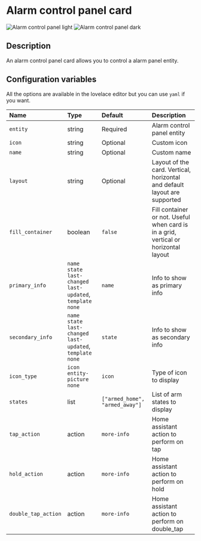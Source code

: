# Alarm control panel card

![Alarm control panel light](../images/alarm-control-panel-light.png)
![Alarm control panel dark](../images/alarm-control-panel-dark.png)

## Description

An alarm control panel card allows you to control a alarm panel entity.

## Configuration variables

All the options are available in the lovelace editor but you can use `yaml` if you want.

| Name                | Type                                                | Default                        | Description                                                                         |
| :------------------ | :-------------------------------------------------- | :----------------------------- | :---------------------------------------------------------------------------------- |
| `entity`            | string                                              | Required                       | Alarm control panel entity                                                          |
| `icon`              | string                                              | Optional                       | Custom icon                                                                         |
| `name`              | string                                              | Optional                       | Custom name                                                                         |
| `layout`            | string                                              | Optional                       | Layout of the card. Vertical, horizontal and default layout are supported           |
| `fill_container`    | boolean                                             | `false`                        | Fill container or not. Useful when card is in a grid, vertical or horizontal layout |
| `primary_info`      | `name` `state` `last-changed` `last-updated`, `template` `none` | `name`                         | Info to show as primary info                                                        |
| `secondary_info`    | `name` `state` `last-changed` `last-updated`, `template` `none` | `state`                        | Info to show as secondary info                                                      |
| `icon_type`         | `icon` `entity-picture` `none`                      | `icon`                         | Type of icon to display                                                             |
| `states`            | list                                                | `["armed_home", "armed_away"]` | List of arm states to display                                                       |
| `tap_action`        | action                                              | `more-info`                    | Home assistant action to perform on tap                                             |
| `hold_action`       | action                                              | `more-info`                    | Home assistant action to perform on hold                                            |
| `double_tap_action` | action                                              | `more-info`                    | Home assistant action to perform on double_tap                                      |
